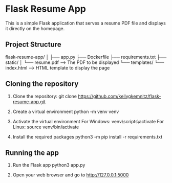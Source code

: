 # Flask Resume App #
This is a simple Flask application that serves a resume PDF file and displays it directly on the homepage.

## Project Structure ##
flask-resume-app/
│
├── app.py
├── Dockerfile
├── requirements.txt
├── static/
│   └── resume.pdf --> The PDF to be displayed
└── templates/
    └── index.html --> HTML template to display the page

## Cloning the repository ##
1. Clone the repository:
    git clone https://github.com/kellygkemnitz/flask-resume-app.git

2. Create a virtual environment
    python -m venv venv

3. Activate the virtual environment
    For Windows:
        venv\scripts\activate
    For Linux:
        source venv/bin/activate

4. Install the required packages
    python3 -m pip install -r requirements.txt

## Running the app ##
1. Run the Flask app
    python3 app.py

2. Open your web browser and go to http://127.0.0.1:5000
